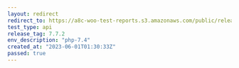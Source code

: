 ```yaml
---
layout: redirect
redirect_to: https://a8c-woo-test-reports.s3.amazonaws.com/public/release/7.7.2/php-7.4/api/index.html
test_type: api
release_tag: 7.7.2
env_description: "php-7.4"
created_at: "2023-06-01T01:30:33Z"
passed: true
---
```

